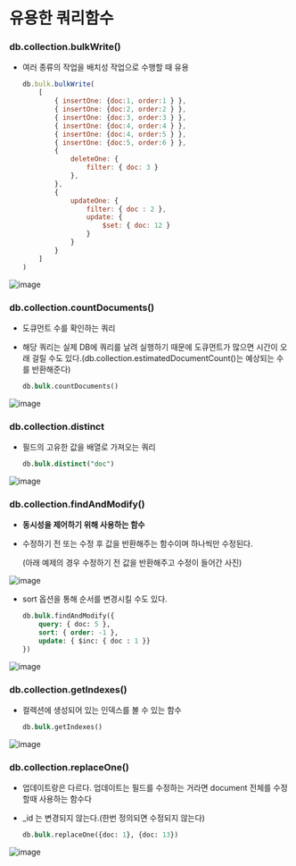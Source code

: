 # 유용한 쿼리함수

### db.collection.bulkWrite()

- 여러 종류의 작업을 배치성 작업으로 수행할 때 유용
    
    ```jsx
    db.bulk.bulkWrite(
        [
            { insertOne: {doc:1, order:1 } },
            { insertOne: {doc:2, order:2 } },
            { insertOne: {doc:3, order:3 } },
            { insertOne: {doc:4, order:4 } },
            { insertOne: {doc:4, order:5 } },
            { insertOne: {doc:5, order:6 } },
            {
                deleteOne: {
                    filter: { doc: 3 }
                },
            },
            {
                updateOne: {
                    filter: { doc : 2 },
                    update: { 
                        $set: { doc: 12 }
                    }
                }        
            }        
        ]
    )
    ```
    
![image](https://user-images.githubusercontent.com/57317290/215935134-a7a88b07-c6fb-4b60-bbda-cd9ce3701a3d.png)
    

### db.collection.countDocuments()

- 도큐먼트 수를 확인하는 쿼리
- 해당 쿼리는 실제 DB에 쿼리를 날려 실행하기 때문에 도큐먼트가 많으면 시간이 오래 걸릴 수도 있다.(db.collection.estimatedDocumentCount()는 예상되는 수를 반환해준다)
    
    ```sql
    db.bulk.countDocuments()
    ```
    
![image](https://user-images.githubusercontent.com/57317290/215935153-edc4b4fa-5ac0-451d-854a-85f1b2630edc.png)
    

### db.collection.distinct

- 필드의 고유한 값을 배열로 가져오는 쿼리
    
    ```sql
    db.bulk.distinct("doc")
    ```
    
![image](https://user-images.githubusercontent.com/57317290/215935173-415d0678-d973-4683-bd06-8bda97b6e358.png)

### db.collection.findAndModify()

- **동시성을 제어하기 위해 사용하는 함수**
- 수정하기 전 또는 수정 후 값을 반환해주는 함수이며 하나씩만 수정된다.
    
    (아래 예제의 경우 수정하기 전 값을 반환해주고 수정이 들어간 사진)
    
![image](https://user-images.githubusercontent.com/57317290/215935197-16beca3d-9c5a-492d-bee6-63c63615d4e3.png)

- sort 옵션을 통해 순서를 변경시킬 수도 있다.
    
    ```sql
    db.bulk.findAndModify({
        query: { doc: 5 },
        sort: { order: -1 },
        update: { $inc: { doc : 1 }}
    })
    ```
    
![image](https://user-images.githubusercontent.com/57317290/215935215-4f68181f-fd4d-4cf4-8648-536fb162bcd0.png)

### db.collection.getIndexes()

- 컬렉션에 생성되어 있는 인덱스를 볼 수 있는 함수
    
    ```sql
    db.bulk.getIndexes()
    ```
    
![image](https://user-images.githubusercontent.com/57317290/215935243-b144fef3-527c-46da-a51d-f793e18d47bf.png) 

### db.collection.replaceOne()

- 업데이트랑은 다르다. 업데이트는 필드를 수정하는 거라면 document 전체를 수정할때 사용하는 함수다
- _id 는 변경되지 않는다.(한번 정의되면 수정되지 않는다)
    
    ```sql
    db.bulk.replaceOne({doc: 1}, {doc: 13})
    ```
    
 ![image](https://user-images.githubusercontent.com/57317290/215935254-ffb5252a-590a-4893-9135-5d4bc7cc15d8.png)
